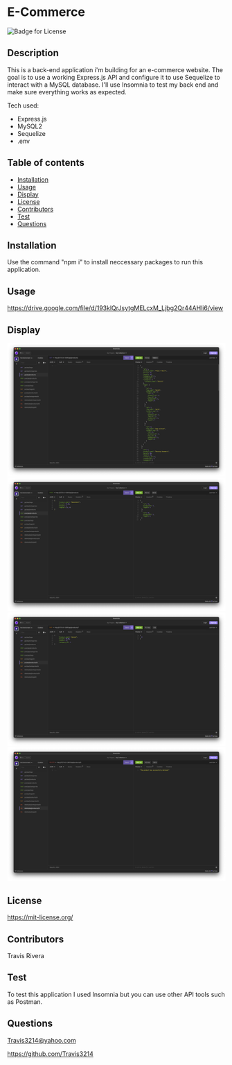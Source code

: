 # E-Commerce
  ![Badge for License](https://shields.io/badge/license-MIT-red.svg)

## Description
  This is a back-end application i'm building for an e-commerce website. The goal is to use a working Express.js API and configure it to use Sequelize to interact with a MySQL database. I'll use Insomnia to test my back end and make sure everything works as expected.

  Tech used:

  * Express.js
  * MySQL2
  * Sequelize
  * .env

## Table of contents
  * [Installation](#installation)
  * [Usage](#usage)
  * [Display](#display)
  * [License](#license)
  * [Contributors](#contributors)
  * [Test](#test)
  * [Questions](#questions)

## Installation
  Use the command "npm i" to install neccessary packages to run this application.

## Usage
  https://drive.google.com/file/d/193klQrJsytgMELcxM_Ljbg2Qr44AHli6/view

## Display
  ![1](./images/1.png)
  ![2](./images/2.png)
  ![3](./images/3.png)
  ![4](./images/4.png)

## License
  https://mit-license.org/

## Contributors
  Travis Rivera

## Test
  To test this application I used Insomnia but you can use other API tools such as Postman.

## Questions
  Travis3214@yahoo.com

  https://github.com/Travis3214
  